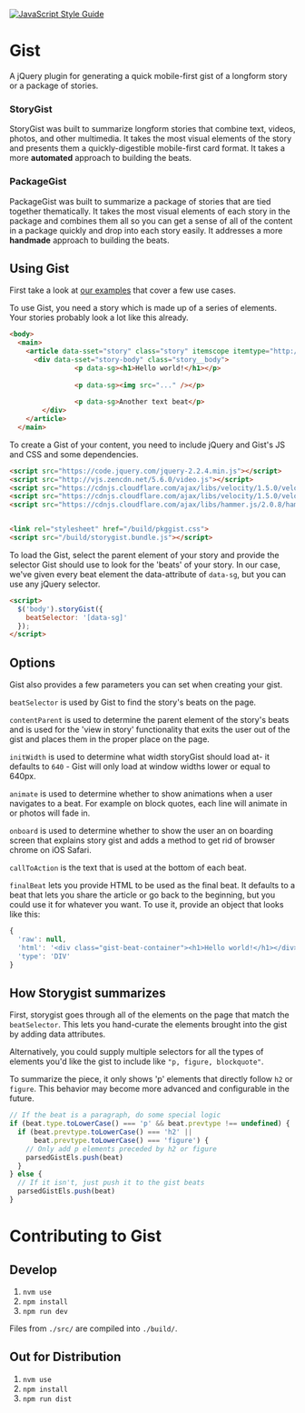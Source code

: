 [![JavaScript Style Guide](https://img.shields.io/badge/code_style-standard-brightgreen.svg)](https://standardjs.com)

# Gist
A jQuery plugin for generating a quick mobile-first gist of a longform story or a package of stories. 


### StoryGist
StoryGist was built to summarize longform stories that combine text, videos, photos, and other multimedia. It takes the most visual elements of the story and presents them a quickly-digestible mobile-first card format. It takes a more **automated** approach to building the beats.

### PackageGist
PackageGist was built to summarize a package of stories that are tied together thematically. It takes the most visual elements of each story in the package and combines them all so you can get a sense of all of the content in a package quickly and drop into each story easily. It addresses a more **handmade** approach to building the beats. 

## Using Gist
First take a look at [our examples](https://github.com/nbcnews/storygist/tree/master/examples) that cover a few use cases.

To use Gist, you need a story which is made up of a series of elements. Your stories probably look a lot like this already.

```html
<body>
  <main>
    <article data-sset="story" class="story" itemscope itemtype="http://schema.org/NewsArticle">
      <div data-sset="story-body" class="story__body">
				<p data-sg><h1>Hello world!</h1></p>
				
				<p data-sg><img src="..." /></p>
				
				<p data-sg>Another text beat</p>
	    </div>
    </article>
  </main>
```

To create a Gist of your content, you need to include jQuery and Gist's JS and CSS and some dependencies.

```html
<script src="https://code.jquery.com/jquery-2.2.4.min.js"></script>
<script src="http://vjs.zencdn.net/5.6.0/video.js"></script>
<script src="https://cdnjs.cloudflare.com/ajax/libs/velocity/1.5.0/velocity.min.js"></script>
<script src="https://cdnjs.cloudflare.com/ajax/libs/velocity/1.5.0/velocity.ui.min.js"></script>
<script src="https://cdnjs.cloudflare.com/ajax/libs/hammer.js/2.0.8/hammer.min.js"></script>


<link rel="stylesheet" href="/build/pkggist.css">
<script src="/build/storygist.bundle.js"></script>
```

To load the Gist, select the parent element of your story and provide the selector Gist should use to look for the 'beats' of your story. In our case, we've given every beat element the data-attribute of `data-sg`, but you can use any jQuery selector.

```html
<script>
  $('body').storyGist({
    beatSelector: '[data-sg]'
  });
</script>
```

## Options
Gist also provides a few parameters you can set when creating your gist.

`beatSelector` is used by Gist to find the story's beats on the page.

`contentParent` is used to determine the parent element of the story's beats and is used for the 'view in story' functionality that exits the user out of the gist and places them in the proper place on the page.

`initWidth` is used to determine what width storyGist should load at- it defaults to `640` - Gist will only load at window widths lower or equal to 640px.

`animate` is used to determine whether to show animations when a user navigates to a beat. For example on block quotes, each line will animate in or photos will fade in.

`onboard` is used to determine whether to show the user an on boarding screen that explains story gist and adds a method to get rid of browser chrome on iOS Safari. 

`callToAction` is the text that is used at the bottom of each beat. 

`finalBeat` lets you provide HTML to be used as the final beat. It defaults to a beat that lets you share the article or go back to the beginning, but you could use it for whatever you want. To use it, provide an object that looks like this:

```js
{
  'raw': null,
  'html': '<div class="gist-beat-container"><h1>Hello world!</h1></div>',
  'type': 'DIV'
}
```

## How Storygist summarizes
First, storygist goes through all of the elements on the page that match the `beatSelector`. This lets you hand-curate the elements brought into the gist by adding data attributes.

Alternatively, you could supply multiple selectors for all the types of elements you'd like the gist to include like `"p, figure, blockquote"`. 

To summarize the piece, it only shows 'p' elements that directly follow `h2` or `figure`. This behavior may become more advanced and configurable in the future.

```js
// If the beat is a paragraph, do some special logic
if (beat.type.toLowerCase() === 'p' && beat.prevtype !== undefined) {
  if (beat.prevtype.toLowerCase() === 'h2' ||
      beat.prevtype.toLowerCase() === 'figure') {
    // Only add p elements preceded by h2 or figure
    parsedGistEls.push(beat)
  }
} else {
  // If it isn't, just push it to the gist beats
  parsedGistEls.push(beat)
}
```

# Contributing to Gist

## Develop

1. `nvm use`
2. `npm install`
3. `npm run dev`

Files from `./src/` are compiled into `./build/`.

## Out for Distribution

1. `nvm use`
2. `npm install`
3. `npm run dist`
